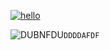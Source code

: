 [![hello](https://readme-typing-svg.herokuapp.com?font=Fira+Code&pause=1000&width=435&lines=I+LOVE+CAESAR)](https://git.io/typing-svg)

![DUBNFDU]()```DDDDAFDF```

<p align="right"></p>
<!---
VANISHING-REVERIES/VANISHING-REVERIES is a ✨ special ✨ repository because its `README.md` (this file) appears on your GitHub profile.
You can click the Preview link to take a look at your changes.
--->
